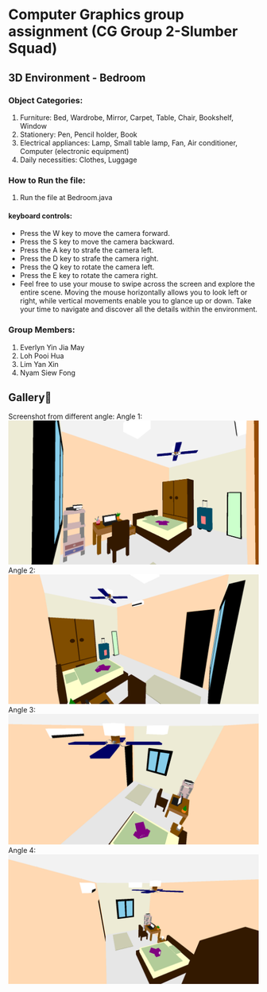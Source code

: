 # Computer Graphics group assignment (CG Group 2-Slumber Squad) 
## 3D Environment - Bedroom
### Object Categories:
  1. Furniture: Bed, Wardrobe, Mirror, Carpet, Table, Chair, Bookshelf, Window 
  2. Stationery: Pen, Pencil holder, Book
  3. Electrical appliances: Lamp, Small table lamp, Fan, Air conditioner, Computer (electronic equipment)
  4. Daily necessities: Clothes, Luggage

### How to Run the file:
  1. Run the file at Bedroom.java
#### keyboard controls:  
- Press the W key to move the camera forward.
- Press the S key to move the camera backward.
- Press the A key to strafe the camera left.
- Press the D key to strafe the camera right.
- Press the Q key to rotate the camera left.
- Press the E key to rotate the camera right.
- Feel free to use your mouse to swipe across the screen and explore the entire scene. Moving the mouse horizontally allows you to look left or right, while vertical movements enable you to glance up or down. Take your time to navigate and discover all the details within the environment.

### Group Members:
  1. Everlyn Yin Jia May
  2. Loh Pooi Hua
  3. Lim Yan Xin
  4. Nyam Siew Fong
   
## Gallery🎨
Screenshot from different angle:
Angle 1:
![Angle_1](/Screenshot/Screenshot_1.png)
Angle 2:
![Angle_1](/Screenshot/Screenshot_2.png)
Angle 3:
![Angle_1](/Screenshot/Screenshot_3.png)
Angle 4:
![Angle_1](/Screenshot/Screenshot_4.png)
